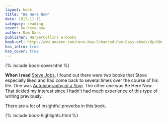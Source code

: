 ```yaml
---
layout: book
title: "Be Here Now"
date: 2012-11-11
category: reading
cover: be-here-now
author: Ram Dass
publisher: HarperCollins e-books
book-url: http://www.amazon.com/Here-Now-Enhanced-Ram-Dass-ebook/dp/B005R9HK8O/ref=tmm_kin_swatch_0?_encoding=UTF8&sr=&qid=
has_intro: true
has_cover: true
---
```

{% include book-cover.html %}

**When I read** [Steve Jobs](/reading/steve-jobs), I found out there were two books that Steve especially liked and had come back to several times over the course of his life. One was [Autobiography of a Yogi](/reading/autobiography-of-a-yogi). The other one was Be Here Now. That tickled my interest since I hadn't had much experience of this type of writing previously.

There are a lot of insightful proverbs in this book.

{% include book-highlights.html %}
